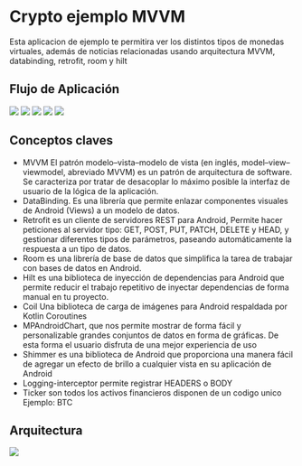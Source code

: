 
Crypto ejemplo MVVM
=======================

Esta aplicacion de ejemplo te permitira ver los distintos tipos de monedas virtuales, además de noticias relacionadas
usando arquitectura MVVM, databinding, retrofit, room y hilt

Flujo de Aplicación
-----------------------

![](https://github.com/fredpdeveloper/crypto_currencies_android/blob/master/image/1.png)
![](https://github.com/fredpdeveloper/crypto_currencies_android/blob/master/image/2.png)
![](https://github.com/fredpdeveloper/crypto_currencies_android/blob/master/image/3.png)
![](https://github.com/fredpdeveloper/crypto_currencies_android/blob/master/image/4.png)
![](https://github.com/fredpdeveloper/crypto_currencies_android/blob/master/image/5.png)

Conceptos claves
-----------------------
- MVVM El patrón modelo–vista–modelo de vista (en inglés, model–view–viewmodel, abreviado MVVM) es un patrón de arquitectura de software. Se caracteriza por tratar de desacoplar lo máximo posible la interfaz de usuario de la lógica de la aplicación.
- DataBinding. Es una librería que permite enlazar componentes visuales de Android (Views) a un modelo de datos.
- Retrofit es un cliente de servidores REST para Android, Permite hacer peticiones al servidor tipo: GET, POST, PUT, PATCH, DELETE y HEAD, y gestionar diferentes tipos de parámetros, paseando automáticamente la respuesta a un tipo de datos.
- Room es una librería de base de datos que simplifica la tarea de trabajar con bases de datos en Android.
- Hilt es una biblioteca de inyección de dependencias para Android que permite reducir el trabajo repetitivo de inyectar dependencias de forma manual en tu proyecto.
- Coil Una biblioteca de carga de imágenes para Android respaldada por Kotlin Coroutines
- MPAndroidChart, que nos permite mostrar de forma fácil y personalizable grandes conjuntos de datos en forma de gráficas. De esta forma el usuario disfruta de una mejor experiencia de uso
- Shimmer es una biblioteca de Android que proporciona una manera fácil de agregar un efecto de brillo a cualquier vista en su aplicación de Android
- Logging-interceptor permite registrar HEADERS o BODY
- Ticker son todos los activos financieros disponen de un codigo unico Ejemplo: BTC 

Arquitectura
-----------------------
![](https://github.com/fredpdeveloper/crypto_currencies_android/blob/master/image/arquitectura.png)


